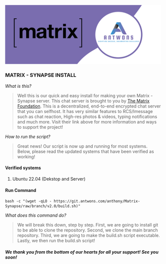 <img src="https://github.com/antwons/matrix-install/blob/main/docs/design-36d1c79c-78fa-4f36-b55e-0a24af1eace5%20(3).png">

### MATRIX - SYNAPSE INSTALL 

*What is this?*
> Well this is our quick and easy install for making your own Matrix - Synapse server. This chat server is brought to you by [The Matrix Foundation](https://matrix.org). This is a decentralized, end-to-end encrypted chat server that you can selfhost. It has very similar features to RCS/Imessage such as chat reaction, High-res photos & videos, typing notifications and much more. Visit their link above for more information and ways to support the project!

*How to run the script?*
> Great news! Our script is now up and running for most systems. Below, please read the updated systems that have been verified as working!

#### Verified systems
1. Ubuntu 22.04 (Dekstop and Server)

#### Run Command
```
bash -c "(wget -qLO - https://git.antwons.com/anthony/Matrix-Synapse/raw/branch/v2.0/build.sh)"
```
*What does this command do?*
> We will break this down, step by step. First, we are going to install git to be able to clone the repository. Second, we clone the main branch repository. Third, we are going to make the build.sh script executable. Lastly, we then run the build.sh script!

##### We thank you from the bottom of our hearts for all your support! See you soon!
